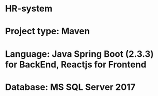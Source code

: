 # HR-system
# Project type: Maven 
# Language: Java Spring Boot (2.3.3) for BackEnd, Reactjs for Frontend
# Database: MS SQL Server 2017
